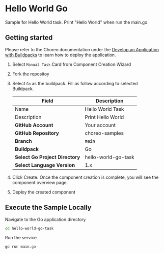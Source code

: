 # Hello World Go

Sample for Hello World task. Print "Hello World" when run the main.go

## Getting started

Please refer to the Choreo documentation under the [Develop an Application with Buildpacks](https://wso2.com/choreo/develop-components/deploy-an-application-with-buildpacks) to learn how to deploy the application.

1. Select `Manual Task` Card from Component Creation Wizard
2. Fork the repositoy
3. Select `Go` as the buildpack. Fill as follow according to selected Buildpack.

    | **Field**             | **Description**                               |
    |-----------------------|-----------------------------------------------|
    |Name           | Hello World Task              |
    |Description    | Print Hello World        |
    | **GitHub Account**    | Your account                                  |
    | **GitHub Repository** | choreo-samples |
    | **Branch**            | **`main`**                               |
    | **Buildpack**      | Go|
    | **Select Go Project Directory**       | hello-world-go-task |
    | **Select Language Version**              | 1.x |

4. Click Create. Once the component creation is complete, you will see the component overview page.
5. Deploy the created component

## Execute the Sample Locally

Navigate to the Go application directory

```bash
cd hello-world-go-task
```

Run the service

```shell
go run main.go
```
